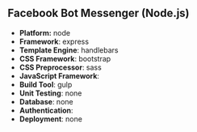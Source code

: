 ## Facebook Bot Messenger (Node.js)

- **Platform:** node
- **Framework**: express
- **Template Engine**: handlebars
- **CSS Framework**: bootstrap
- **CSS Preprocessor**: sass
- **JavaScript Framework**: 
- **Build Tool**: gulp
- **Unit Testing**: none
- **Database**: none
- **Authentication**: 
- **Deployment**: none